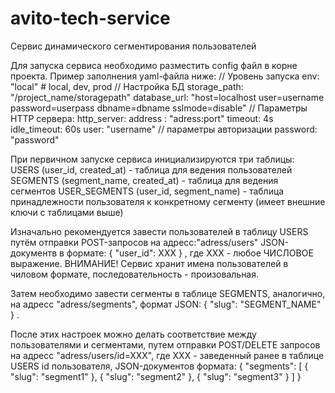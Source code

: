 # avito-tech-service
Сервис динамического сегментирования пользователей

Для запуска сервиса необходимо разместить config файл в корне проекта. Пример заполнения yaml-файла ниже:
    // Уровень запуска
        env: "local" # local, dev, prod
    // Настройка БД
        storage_path: "/project_name/storagepath"
        database_url: "host=localhost user=username password=userpass dbname=dbname sslmode=disable"
    // Параметры HTTP сервера:
        http_server:
        address : "adress:port"
        timeout: 4s
        idle_timeout: 60s
        user: "username"     // параметры авторизации
        password: "password"

При первичном запуске сервиса инициализируются три таблицы: 
    USERS (user_id, created_at) - таблица для ведения пользователей
    SEGMENTS (segment_name, created_at) - таблица для ведения сегментов
    USER_SEGMENTS (user_id, segment_name) - таблица принадлежности пользователя к конкретному сегменту (имеет внешние ключи с таблицами выше)

Изначально рекомендуется завести пользователей в таблицу USERS путём отправки POST-запросов на адресс:"adress/users" JSON-документв в формате:
{
    "user_id": XXX
}
, где XXX - любое ЧИСЛОВОЕ выражение. ВНИМАНИЕ! Сервис хранит имена пользователей в чиловом формате, последовательность - произовальная.

Затем необходимо завести сегменты в таблице SEGMENTS, аналогично, на адресс "adress/segments", формат JSON:
{
    "slug": "SEGMENT_NAME"
}
.

После этих настроек можно делать соответствие между пользователями и сегментами, путем отправки POST/DELETE запросов на адресс "adress/users/id=XXX", где XXX - заведенный ранее в таблице USERS id пользователя, JSON-документов формата:
{
    "segments": [
        { "slug": "segment1" },
        { "slug": "segment2" },
        { "slug": "segment3" }
  ]
}
